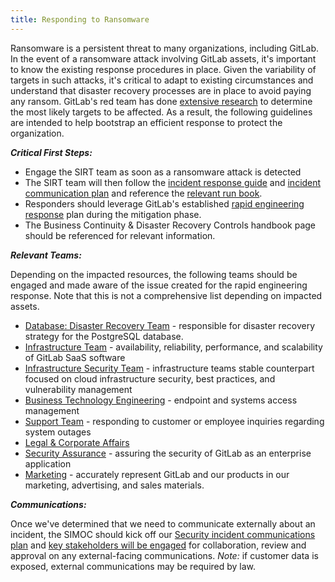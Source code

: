 ```yaml
---
title: Responding to Ransomware
---
```


Ransomware is a persistent threat to many organizations, including GitLab.  In the event of a ransomware attack involving GitLab assets, it's important to know the existing response procedures in place.  Given the variability of targets in such attacks, it's critical to adapt to existing circumstances and understand that disaster recovery processes are in place to avoid paying any ransom.  GitLab's red team has done [extensive research](https://gitlab.com/gitlab-com/gl-security/security-operations/gl-redteam/red-team-operations/-/issues/118) to determine the most likely targets to be affected.  As a result, the following guidelines are intended to help bootstrap an efficient response to protect the organization.

***Critical First Steps:***

- Engage the SIRT team as soon as a ransomware attack is detected
- The SIRT team will then follow the [incident response guide](/handbook/security/security-operations/sirt/sec-incident-response/) and [incident communication plan](/handbook/security/security-operations/sirt/security-incident-communication-plan/) and reference the [relevant run book](https://gitlab.com/gitlab-com/gl-security/runbooks/-/blob/master/sirt/infrastructure/ransomware-attack.md).
- Responders should leverage GitLab's established [rapid engineering response](/handbook/engineering/workflow/#rapid-engineering-response) plan during the mitigation phase.
- The Business Continuity & Disaster Recovery Controls handbook page should be referenced for relevant information.

***Relevant Teams:***

Depending on the impacted resources, the following teams should be engaged and made aware of the issue created for the rapid engineering response.  Note that this is not a comprehensive list depending on impacted assets.

- [Database: Disaster Recovery Team](/handbook/engineering/infrastructure/database/disaster-recovery/) - responsible for disaster recovery strategy for the PostgreSQL database.
- [Infrastructure Team](/handbook/engineering/infrastructure/#teams) - availability, reliability, performance, and scalability of GitLab SaaS software
- [Infrastructure Security Team](/handbook/security/product-security/infrastructure-security/) - infrastructure teams stable counterpart focused on cloud infrastructure security, best practices, and vulnerability management
- [Business Technology Engineering](/handbook/business-technology/) - endpoint and systems access management
- [Support Team](https://about.gitlab.com/support/) - responding to customer or employee inquiries regarding system outages
- [Legal & Corporate Affairs](/handbook/legal/)
- [Security Assurance](/handbook/security/security-assurance/) - assuring the security of GitLab as an enterprise application
- [Marketing](/handbook/marketing/emergency-response/) - accurately represent GitLab and our products in our marketing, advertising, and sales materials.

***Communications:***

Once we've determined that we need to communicate externally about an incident, the SIMOC should kick off our [Security incident communications plan](/handbook/security/security-operations/sirt/security-incident-communication-plan/#communicating-externally) and [key stakeholders will be engaged](/handbook/security/security-operations/sirt/security-incident-communication-plan/#designated-key-approvers) for collaboration, review and approval on any external-facing communications.  *Note:* if customer data is exposed, external communications may be required by law.
